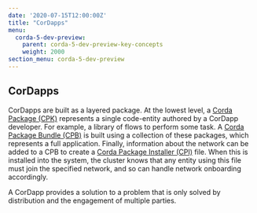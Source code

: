 ```yaml
---
date: '2020-07-15T12:00:00Z'
title: "CorDapps"
menu:
  corda-5-dev-preview:
    parent: corda-5-dev-preview-key-concepts
    weight: 2000
section_menu: corda-5-dev-preview
---
```


## CorDapps

CorDapps are built as a layered package. At the lowest level, a [Corda Package (CPK)](#cordapp-packages-cpks) represents a single code-entity authored by a CorDapp developer. For example, a library of flows to perform some task. A [Corda Package Bundle (CPB)](#cordapp-package-bundles-cpbs) is built using a collection of these packages, which represents a full application. Finally, information about the network can be added to a CPB to create a [Corda Package Installer (CPI)](#cordapp-package-installer-cpi) file. When this is installed into the system, the cluster knows that any entity using this file must join the specified network, and so can handle network onboarding accordingly.



A CorDapp provides a solution to a problem that is only solved by distribution and the engagement of multiple parties.
